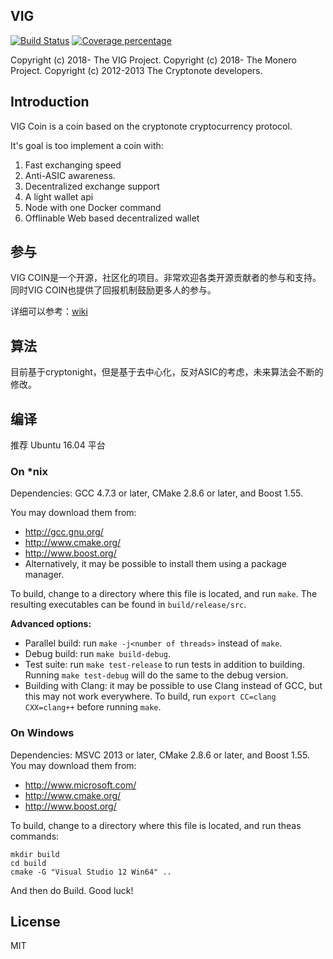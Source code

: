 
## VIG

[![Build Status][travis-image]][travis-url]
[![Coverage percentage][coveralls-image]][coveralls-url]

Copyright (c) 2018- The VIG Project.
Copyright (c) 2018- The Monero Project.
Copyright (c) 2012-2013 The Cryptonote developers.



## Introduction

VIG Coin is a coin based on the cryptonote cryptocurrency protocol.

It's goal is too implement a coin with:

1. Fast exchanging speed
2. Anti-ASIC awareness.
3. Decentralized exchange support
4. A light wallet api
5. Node with one Docker command
6. Offlinable Web based decentralized wallet


## 参与

VIG COIN是一个开源，社区化的项目。非常欢迎各类开源贡献者的参与和支持。
同时VIG COIN也提供了回报机制鼓励更多人的参与。

详细可以参考：[wiki](https://github.com/vigcoin/wiki)

## 算法

目前基于cryptonight，但是基于去中心化，反对ASIC的考虑，未来算法会不断的修改。

## 编译

推荐 Ubuntu 16.04 平台

### On *nix

Dependencies: GCC 4.7.3 or later, CMake 2.8.6 or later, and Boost 1.55.

You may download them from:

* http://gcc.gnu.org/
* http://www.cmake.org/
* http://www.boost.org/
* Alternatively, it may be possible to install them using a package manager.

To build, change to a directory where this file is located, and run `make`. The resulting executables can be found in `build/release/src`.

**Advanced options:**

* Parallel build: run `make -j<number of threads>` instead of `make`.
* Debug build: run `make build-debug`.
* Test suite: run `make test-release` to run tests in addition to building. Running `make test-debug` will do the same to the debug version.
* Building with Clang: it may be possible to use Clang instead of GCC, but this may not work everywhere. To build, run `export CC=clang CXX=clang++` before running `make`.

### On Windows
Dependencies: MSVC 2013 or later, CMake 2.8.6 or later, and Boost 1.55. You may download them from:

* http://www.microsoft.com/
* http://www.cmake.org/
* http://www.boost.org/

To build, change to a directory where this file is located, and run theas commands: 
```
mkdir build
cd build
cmake -G "Visual Studio 12 Win64" ..
```

And then do Build.
Good luck!

## License

MIT

[travis-image]: https://travis-ci.org/vigcoin/coin.svg?branch=master
[travis-url]: https://travis-ci.org/vigcoin/coin
[coveralls-image]: https://coveralls.io/repos/github/vigcoin/coin/badge.svg?branch=master
[coveralls-url]: https://coveralls.io/github/vigcoin/coin?branch=master